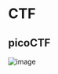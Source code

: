 # CTF

## picoCTF

![image](https://github.com/user-attachments/assets/dbe21317-d8e2-4ff0-83af-b2f16bc6e0d1)

